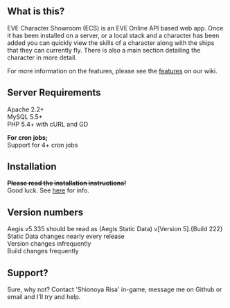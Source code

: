 What is this?
-------------
EVE Character Showroom (ECS) is an EVE Online API based web app. Once it has been installed on a server, or a local
stack and a character has been added you can quickly view the skills of a character along with the ships that they
can currently fly. There is also a main section detailing the character in more detail.  
  
For more information on the features, please see the [features](https://github.com/ShioR/EVE-Character-Showroom/wiki/Features) on our wiki.

Server Requirements
-------------------
Apache 2.2+   
MySQL 5.5+   
PHP 5.4+ with cURL and GD    
     
**For cron jobs;**      
Support for 4+ cron jobs  
         
Installation
------------
**~~Please read the installation instructions!~~**     
Good luck.
See [here](https://github.com/ShioR/EVE-Character-Showroom/issues/58#issuecomment-122465124) for info.

Version numbers
---------------
Aegis v5.335 should be read as (Aegis Static Data) v[Version 5].{Build 222}     
Static Data changes nearly every release     
Version changes infrequently    
Build changes frequently    
        
Support?
-------
Sure, why not? Contact 'Shionoya Risa' in-game, message me on Github or email and I'll _try_ and help.
   